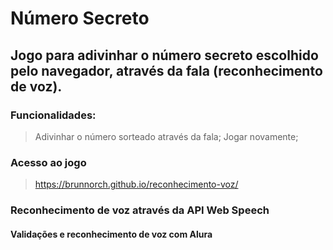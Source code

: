# Número Secreto

## Jogo para adivinhar o número secreto escolhido pelo navegador, através da fala (reconhecimento de voz).


### Funcionalidades:
> Adivinhar o número sorteado através da fala;
> Jogar novamente;

### Acesso ao jogo
> https://brunnorch.github.io/reconhecimento-voz/


### Reconhecimento de voz através da API Web Speech

#### Validações e reconhecimento de voz com Alura

